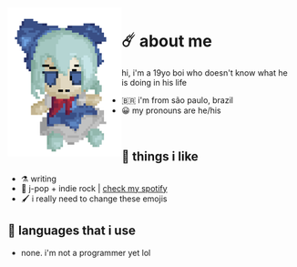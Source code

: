  <img align="left" width="200" src="https://github.com/felipe-juan/felipe-juan/blob/main/assets/fumo%20pixels.gif">

# ☄️ about me
hi, i'm a 19yo boi who doesn't know what he is doing in his life
* 🇧🇷  i'm from são paulo, brazil
* 😀  my pronouns are he/his

 <br>

## 💌 things i like
* ⚗️  writing
* 🎵  j-pop + indie rock | [check my spotify](https://open.spotify.com/user/jawj49qinebgdkt15jgo6lz6c)
* 🖌️  i really need to change these emojis

## 🤌 languages that i use
* none. i'm not a programmer yet lol

